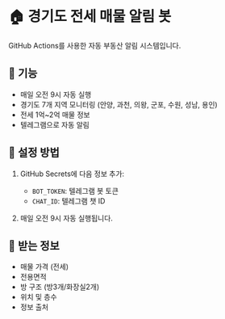 # 🏠 경기도 전세 매물 알림 봇

GitHub Actions를 사용한 자동 부동산 알림 시스템입니다.

## 🎯 기능
- 매일 오전 9시 자동 실행
- 경기도 7개 지역 모니터링 (안양, 과천, 의왕, 군포, 수원, 성남, 용인)
- 전세 1억~2억 매물 정보
- 텔레그램으로 자동 알림

## 🚀 설정 방법
1. GitHub Secrets에 다음 정보 추가:
   - `BOT_TOKEN`: 텔레그램 봇 토큰
   - `CHAT_ID`: 텔레그램 챗 ID

2. 매일 오전 9시 자동 실행됩니다.

## 📱 받는 정보
- 매물 가격 (전세)
- 전용면적
- 방 구조 (방3개/화장실2개)
- 위치 및 층수
- 정보 출처
